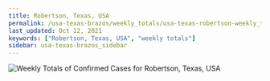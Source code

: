 ```yaml
---
title: Robertson, Texas, USA
permalink: /usa-texas-brazos/weekly_totals/usa-texas-robertson-weekly_totals.html
last_updated: Oct 12, 2021
keywords: ["Robertson, Texas, USA", "weekly totals"]
sidebar: usa-texas-brazos_sidebar
---
```


![Weekly Totals of Confirmed Cases for Robertson, Texas, USA](/covid_tracker/images/graphs/usa-texas-robertson-weekly_totals_graph.png)
